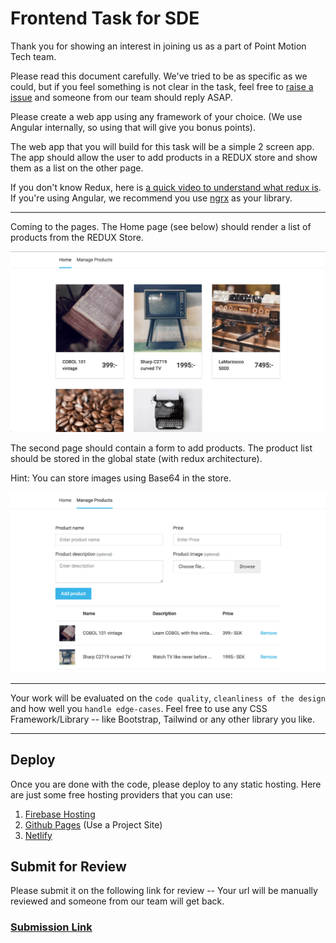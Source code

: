 # Frontend Task for SDE

Thank you for showing an interest in joining us as a part of Point Motion Tech team.

Please read this document carefully. We've tried to be as specific as we could, but if you feel something is not clear in the task, feel free to [raise a issue](https://github.com/PointMotionInc/Careers/issues/new) and someone from our team should reply ASAP.

Please create a web app using any framework of your choice. (We use Angular internally, so using that will give you bonus points).

The web app that you will build for this task will be a simple 2 screen app. The app should allow the user to add products in a REDUX store and show them as a list on the other page.

If you don't know Redux, here is [a quick video to understand what redux is](https://www.youtube.com/watch?v=np8A_aW7Pew). If you're using Angular, we recommend you use [ngrx](https://ngrx.io/guide/store) as your library. 


----------

Coming to the pages. The Home page (see below) should render a list of products from the REDUX Store.

![Product Catalog](assets/images/product-catalog.jpg)

The second page should contain a form to add products. The product list should be stored in the global state (with redux architecture).

Hint: You can store images using Base64 in the store.


![Manage Products](assets/images/manage-products.jpg)


--------

Your work will be evaluated on the `code quality`, `cleanliness of the design` and how well you `handle edge-cases`. Feel free to use any CSS Framework/Library -- like Bootstrap, Tailwind or any other library you like.


----

## Deploy

Once you are done with the code, please deploy to any static hosting. Here are just some free hosting providers that you can use:

1. [Firebase Hosting](https://firebase.google.com/docs/hosting/quickstart)
2. [Github Pages](https://pages.github.com/) (Use a Project Site)
3. [Netlify](https://www.netlify.com/blog/2016/09/29/a-step-by-step-guide-deploying-on-netlify/)


## Submit for Review

Please submit it on the following link for review -- Your url will be manually reviewed and someone from our team will get back.

### [Submission Link](https://docs.google.com/forms/d/e/1FAIpQLScdWWgS1VgNTsARrCdNyZly6d9Gf6EMC1S-CBDbSvcEDB6Oxg/viewform)
